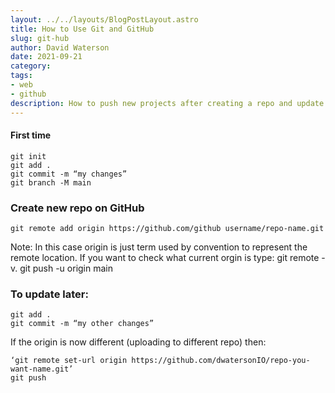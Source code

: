 ```yaml
---
layout: ../../layouts/BlogPostLayout.astro
title: How to Use Git and GitHub
slug: git-hub
author: David Waterson
date: 2021-09-21
category:
tags:
- web
- github
description: How to push new projects after creating a repo and update existing projects.
---
```


#### First time   
    git init
    git add .
    git commit -m “my changes”
    git branch -M main

### Create new repo on GitHub

    git remote add origin https://github.com/github username/repo-name.git

Note: In this case origin is just term used by convention to represent the remote location.
If you want to check what current orgin is type: git remote -v.
git push -u origin main

### To update later:

    git add .
    git commit -m “my other changes”

If the origin is now different (uploading to different repo) then:

    ‘git remote set-url origin https://github.com/dwatersonIO/repo-you-want-name.git’
    git push

<style>


</style>